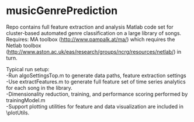 # musicGenrePrediction
Repo contains full feature extraction and analysis Matlab code set for cluster-based automated genre classification on a large library of songs.   
Requires: MA toolbox (http://www.pampalk.at/ma/) which requires the Netlab toolbox (http://www.aston.ac.uk/eas/research/groups/ncrg/resources/netlab/) in turn.  

Typical run setup:   
-Run algoSettingsTop.m to generate data paths, feature extraction settings   
-Use extractFeatures.m to generate full feature set of time series analytics for each song in the library.   
-Dimensionality reduction, training, and performance scoring performed by trainingModel.m   
-Support plotting utilities for feature and data visualization are included in \plotUtils.  
